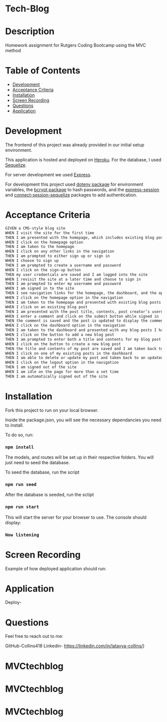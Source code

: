 # Tech-Blog

# Description
 Homework assignment for Rutgers Coding Bootcamp using the MVC method

# Table of Contents
  * [Development](#Development)
  * [Acceptance Criteria](Acceptance-Criteria)
  * [Installation](Installation)
  * [Screen Recording](#Screen-Recording)
  * [Questions](#Questions)
  * [Application](#Application)

# Development

The frontend of this project was already provided in our initial setup environment.

This application is hosted and deployed on [Heroku](https://www.heroku.com). For the database, I used [Sequelize](https://sequelize.org/master/).

For server development we used [Express](https://expressjs.com/). 

For development this project used [dotenv package](https://www.npmjs.com/package/dotenv) for environment variables, the [bcrypt package](https://www.npmjs.com/package/bcrypt) to hash passwords, and the [express-session](https://www.npmjs.com/package/express-session) and [connect-session-sequelize](https://www.npmjs.com/package/connect-session-sequelize) packages to add authentication.


# Acceptance Criteria

```md
GIVEN a CMS-style blog site
WHEN I visit the site for the first time
THEN I am presented with the homepage, which includes existing blog posts if any have been posted; navigation links for the homepage and the dashboard; and the option to log in
WHEN I click on the homepage option
THEN I am taken to the homepage
WHEN I click on any other links in the navigation
THEN I am prompted to either sign up or sign in
WHEN I choose to sign up
THEN I am prompted to create a username and password
WHEN I click on the sign-up button
THEN my user credentials are saved and I am logged into the site
WHEN I revisit the site at a later time and choose to sign in
THEN I am prompted to enter my username and password
WHEN I am signed in to the site
THEN I see navigation links for the homepage, the dashboard, and the option to log out
WHEN I click on the homepage option in the navigation
THEN I am taken to the homepage and presented with existing blog posts that include the post title and the date created
WHEN I click on an existing blog post
THEN I am presented with the post title, contents, post creator’s username, and date created for that post and have the option to leave a comment
WHEN I enter a comment and click on the submit button while signed in
THEN the comment is saved and the post is updated to display the comment, the comment creator’s username, and the date created
WHEN I click on the dashboard option in the navigation
THEN I am taken to the dashboard and presented with any blog posts I have already created and the option to add a new blog post
WHEN I click on the button to add a new blog post
THEN I am prompted to enter both a title and contents for my blog post
WHEN I click on the button to create a new blog post
THEN the title and contents of my post are saved and I am taken back to an updated dashboard with my new blog post
WHEN I click on one of my existing posts in the dashboard
THEN I am able to delete or update my post and taken back to an updated dashboard
WHEN I click on the logout option in the navigation
THEN I am signed out of the site
WHEN I am idle on the page for more than a set time
THEN I am automatically signed out of the site 
```

# Installation 

Fork this project to run on your local browser.

Inside the package.json, you will see the necessary dependancies you need to install.

To do so, run:
### `npm install`

The models, and routes will be set up in their respective folders. You will just need to seed the database.

To seed the database, run the script 
### `npm run seed`

After the database is seeded, run the sctipt 
### `npm run start` 

This will start the server for your browser to use. The console should display:

### `Now listening` 


# Screen Recording

Example of how deployed application should run:


# Application
Deploy-


# Questions

Feel free to reach out to me:

GitHub-Collins418
Linkedin- https://linkedin.com/in/latavya-collins/)


# MVCtechblog
# MVCtechblog
# MVCtechblog
